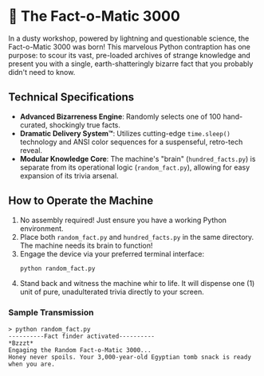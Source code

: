 # 🤖 The Fact-o-Matic 3000 

In a dusty workshop, powered by lightning and questionable science, the Fact-o-Matic 3000 was born! This marvelous Python contraption has one purpose: to scour its vast, pre-loaded archives of strange knowledge and present you with a single, earth-shatteringly bizarre fact that you probably didn't need to know.

## Technical Specifications

* **Advanced Bizarreness Engine**: Randomly selects one of 100 hand-curated, shockingly true facts.
* **Dramatic Delivery System™**: Utilizes cutting-edge `time.sleep()` technology and ANSI color sequences for a suspenseful, retro-tech reveal.
* **Modular Knowledge Core**: The machine's "brain" (`hundred_facts.py`) is separate from its operational logic (`random_fact.py`), allowing for easy expansion of its trivia arsenal.

## How to Operate the Machine

1.  No assembly required! Just ensure you have a working Python environment.
2.  Place both `random_fact.py` and `hundred_facts.py` in the same directory. The machine needs its brain to function!
3.  Engage the device via your preferred terminal interface:
    ```sh
    python random_fact.py
    ```
4.  Stand back and witness the machine whir to life. It will dispense one (1) unit of pure, unadulterated trivia directly to your screen.

### Sample Transmission

```
> python random_fact.py
----------Fact finder activated----------
*Bzzzt*
Engaging the Random Fact-o-Matic 3000...
Honey never spoils. Your 3,000-year-old Egyptian tomb snack is ready when you are.
```
